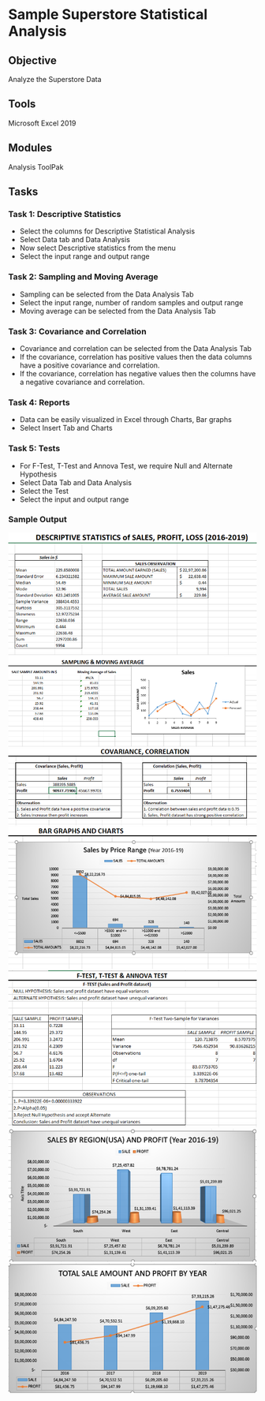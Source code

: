 # Sample Superstore Statistical Analysis
## Objective
Analyze the Superstore Data
## Tools
Microsoft Excel 2019
## Modules
Analysis ToolPak
## Tasks
### Task 1: Descriptive Statistics
*  Select the columns for Descriptive Statistical Analysis
*  Select Data tab and Data Analysis
*  Now select Descriptive statistics from the menu
*  Select the input range and output range
### Task 2: Sampling and Moving Average
* Sampling can be selected from the Data Analysis Tab
* Select the input range, number of random samples and output range
* Moving average can be selected from the Data Analysis Tab
### Task 3: Covariance and Correlation
* Covariance and correlation can be selected from the Data Analysis Tab
* If the covariance, correlation has positive values then the data columns have a positive covariance and correlation. 
* If the covariance, correlation has negative values then the columns have a negative covariance and correlation. 
### Task 4: Reports
* Data can be easily visualized in Excel through Charts, Bar graphs
* Select Insert Tab and Charts
### Task 5: Tests
* For F-Test, T-Test and Annova Test, we require Null and Alternate Hypothesis
* Select Data Tab and Data Analysis
* Select the Test
* Select the input and output range

### Sample Output
![](https://github.com/xavierina12/Data-Analytics/blob/main/Projects/PROJECT:%20Sample%20Superstore%20Statistical%20Analysis/Sample%20output1.PNG)
![](https://github.com/xavierina12/Data-Analytics/blob/main/Projects/PROJECT:%20Sample%20Superstore%20Statistical%20Analysis/Sample%20output2.PNG)
![](https://github.com/xavierina12/Data-Analytics/blob/main/Projects/PROJECT:%20Sample%20Superstore%20Statistical%20Analysis/Sample%20output3.PNG)
![](https://github.com/xavierina12/Data-Analytics/blob/main/Projects/PROJECT:%20Sample%20Superstore%20Statistical%20Analysis/Sample%20output4.PNG)
![](https://github.com/xavierina12/Data-Analytics/blob/main/Projects/PROJECT:%20Sample%20Superstore%20Statistical%20Analysis/Sample%20Output5.PNG)
![](https://github.com/xavierina12/Data-Analytics/blob/main/Projects/PROJECT:%20Sample%20Superstore%20Statistical%20Analysis/Sample%20Output6.PNG)
![](https://github.com/xavierina12/Data-Analytics/blob/main/Projects/PROJECT:%20Sample%20Superstore%20Statistical%20Analysis/Sample%20Output7.PNG)



